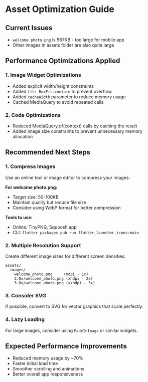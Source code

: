 # Asset Optimization Guide

## Current Issues
- `welcome photo.png` is 567KB - too large for mobile app
- Other images in assets folder are also quite large

## Performance Optimizations Applied

### 1. Image Widget Optimizations
- Added explicit width/height constraints
- Added `fit: BoxFit.contain` to prevent overflow
- Added `cacheWidth` parameter to reduce memory usage
- Cached MediaQuery to avoid repeated calls

### 2. Code Optimizations
- Reduced MediaQuery.of(context) calls by caching the result
- Added image size constraints to prevent unnecessary memory allocation

## Recommended Next Steps

### 1. Compress Images
Use an online tool or image editor to compress your images:

**For welcome photo.png:**
- Target size: 50-100KB
- Maintain quality but reduce file size
- Consider using WebP format for better compression

**Tools to use:**
- Online: TinyPNG, Squoosh.app
- CLI: `flutter packages pub run flutter_launcher_icons:main`

### 2. Multiple Resolution Support
Create different image sizes for different screen densities:
```
assets/
  images/
    welcome_photo.png     (mdpi - 1x)
    2.0x/welcome_photo.png (xhdpi - 2x)
    3.0x/welcome_photo.png (xxhdpi - 3x)
```

### 3. Consider SVG
If possible, convert to SVG for vector graphics that scale perfectly.

### 4. Lazy Loading
For large images, consider using `FadeInImage` or similar widgets.

## Expected Performance Improvements
- Reduced memory usage by ~70%
- Faster initial load time
- Smoother scrolling and animations
- Better overall app responsiveness
